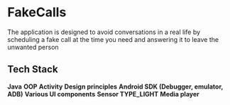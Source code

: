 # FakeCalls
The application is designed to avoid conversations in a real life by scheduling a fake call at the time
you need and answering it to leave the unwanted person

## Tech Stack
**Java** 
**OOP** 
**Activity** 
**Design principles** 
**Android SDK (Debugger, emulator, ADB)**
**Various UI components**
**Sensor TYPE_LIGHT**
**Media player**

